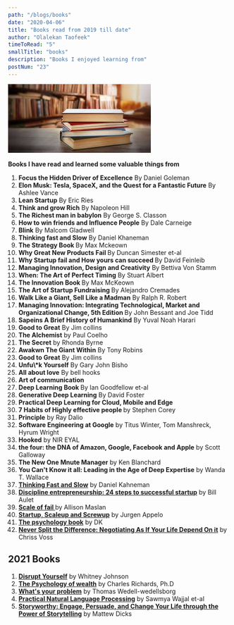 ```yaml
---
path: "/blogs/books"
date: "2020-04-06"
title: "Books read from 2019 till date"
author: "Olalekan Taofeek"
timeToRead: "5"
smallTitle: "books"
description: "Books I enjoyed learning from"
postNum: "23"
---
```


<img src="./cover_23.jpg"/>
<br/>

**Books I have read and learned some valuable things from**

<ol>
<li> <strong>Focus the Hidden Driver of Excellence</strong> By Daniel Goleman </li>
<li> <strong>Elon Musk: Tesla, SpaceX, and the Quest for a Fantastic Future</strong> By Ashlee Vance
<li> <strong>Lean Startup</strong> By Eric Ries
<li> <strong>Think and grow Rich</strong> By Napoleon Hill
<li>  <strong>The Richest man in babylon</strong> By George S. Classon
<li>  <strong>How to win friends and Influence People</strong> By Dale Carneige
<li>  <strong>Blink</strong> By Malcom Gladwell
<li>  <strong>Thinking fast and Slow</strong> By Daniel Khaneman
<li>  <strong>The Strategy Book </strong> By Max Mckeown
<li>  <strong> Why Great New Products Fail </strong> By Duncan Simester et-al
<li> <strong> Why Startup fail and How yours can succeed </strong> By David Feinleib
<li>  <strong> Managing Innovation, Design and Creativity</strong> By Bettiva Von Stamm
<li> <strong>When: The Art of Perfect Timing</strong> By Stuart Albert
<li>  <strong>The Innovation Book </strong> By Max McKeown
<li>  <strong> The Art of Startup Fundraising </strong> By Alejandro Cremades
<li>  <strong>Walk Like a Giant, Sell Like a Madman</strong> By Ralph R. Robert
<li>  <strong>Managing Innovation: Integrating Technological, Market and Organizational Change, 5th Edition </strong> By John Bessant and Joe Tidd
<li>  <strong>Sapeins A Brief History of Humankind</strong> By Yuval Noah Harari
<li>  <strong> Good to Great</strong> By Jim collins
<li> <strong>The Alchemist</strong> by Paul Coelho
<li> <strong>The Secret</strong> by Rhonda Byrne
<li>  <strong> Awakwn The Giant Within</strong> By Tony Robins
<li>  <strong> Good to Great</strong> By Jim collins
<li>  <strong> Unfu\*k Yourself</strong> By Gary John Bisho
<li> <strong> All about love</strong> By bell hooks
<li>  <strong>Art of communication</strong>
<li>  <strong>Deep Learning Book </strong> By Ian Goodfellow et-al
<li>  <strong>Generative Deep Learning</strong> By David Foster
<li>  <strong> Practical Deep Learning for Cloud, Mobile and Edge</strong>
<li>  <strong>7 Habits of Highly effective people </strong> by Stephen Corey
<li>  <strong>Principle</strong> by Ray Dalio
<li>  <strong>Software Engineering at Google</strong> by Titus Winter, Tom Manshreck, Hyrum Wright
<li> <strong>Hooked</strong> by NIR EYAL
<li> <strong>the four: the DNA of Amazon, Google, Facebook and Apple</strong> by Scott Galloway
<li>  <strong>The New One Mnute Manager</strong> by Ken Blanchard
<li>  <strong>You Can't Know it all: Leading in the Age of Deep Expertise</strong> by Wanda T. Wallace
<li>  <a href=""><strong>Thinking Fast and Slow</a></strong> by Daniel Kahneman
<li> <a href=""><strong>Discipline entrepreneurship: 24 steps to successful startup</a></strong> by Bill Aulet
<li>  <a href=""><strong>Scale of fail </a></strong> by Allison Maslan
<li>  <a href=""><strong>Startup, Scaleup and Screwup</a></strong> by Jurgen Appelo
<li>  <a href=""><strong>The psychology book</a></strong> by DK
<li>  <a href=""><strong>Never Split the Difference: Negotiating As If Your Life Depend On it</a></strong> by Chriss Voss
</ol>

## 2021 Books

<ol>
<li> <a href="https://www.linkedin.com/posts/olalekan-taofeek_books-book-activity-6752924026739445761-Nc2J/"><strong>Disrupt Yourself</a></strong> by Whitney Johnson
  <strong></strong>
<li> <a href="https://www.linkedin.com/posts/olalekan-taofeek_personaldevelopment-wealthcreation-motivation-activity-6760864788500279296-rMX1/"><strong>The Psychology of wealth</a></strong> by Charles Richards, Ph.D
  <strong></strong>
<li> <a href="https://www.linkedin.com/posts/olalekan-taofeek_creativity-problemsolving-innovation-activity-6758705576739430400-iJ3l/"><strong>What's your problem</a></strong> by Thomas Wedell-wedellsborg
<li> <a href="https://www.linkedin.com/posts/olalekan-taofeek_artificialintelligence-naturallanguageprocessing-activity-6754495021443022848-Bb6s"><strong>Practical Natural Language Processing</a></strong> by Sawmya Wajjal et-al
<li> <a href=""><strong>Storyworthy: Engage, Persuade, and Change Your Life through the Power of Storytelling</a></strong> by Mattew Dicks
  <strong></strong>
</ol>

